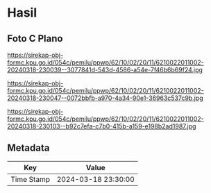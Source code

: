 # Hasil

## Foto C Plano

https://sirekap-obj-formc.kpu.go.id/054c/pemilu/ppwp/62/10/02/20/11/6210022011002-20240318-230039--3077841d-543d-4586-a54e-7f46b6b69f24.jpg

https://sirekap-obj-formc.kpu.go.id/054c/pemilu/ppwp/62/10/02/20/11/6210022011002-20240318-230047--0072bbfb-a970-4a34-90e1-36963c537c9b.jpg

https://sirekap-obj-formc.kpu.go.id/054c/pemilu/ppwp/62/10/02/20/11/6210022011002-20240318-230103--b92c7efa-c7b0-415b-a159-e198b2ad1987.jpg


## Metadata

| Key        | Value               |
| ---------- | ------------------- |
| Time Stamp | 2024-03-18 23:30:00 |



